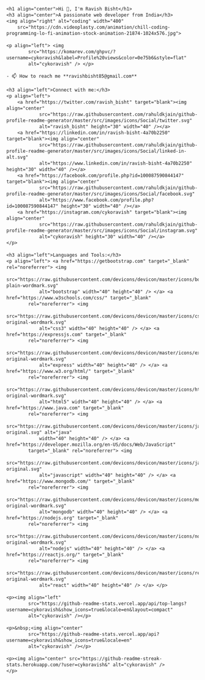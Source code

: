     <h1 align="center">Hi 👋, I'm Ravish Bisht</h1>
    <h3 align="center">A passionate web developer from India</h3>
    <img align="right" alt="coding" width="400"
        src="https://cdn.videoplasty.com/animation/chill-coding-programming-lo-fi-animation-stock-animation-21874-1024x576.jpg">

    <p align="left"> <img
            src="https://komarev.com/ghpvc/?username=cykoravish&label=Profile%20views&color=0e75b6&style=flat"
            alt="cykoravish" /> </p>

    - 📫 How to reach me **ravishbisht85@gmail.com**

    <h3 align="left">Connect with me:</h3>
    <p align="left">
        <a href="https://twitter.com/ravish_bisht" target="blank"><img align="center"
                src="https://raw.githubusercontent.com/rahuldkjain/github-profile-readme-generator/master/src/images/icons/Social/twitter.svg"
                alt="ravish_bisht" height="30" width="40" /></a>
        <a href="https://linkedin.com/in/ravish-bisht-4a70b2250" target="blank"><img align="center"
                src="https://raw.githubusercontent.com/rahuldkjain/github-profile-readme-generator/master/src/images/icons/Social/linked-in-alt.svg"
                alt="https://www.linkedin.com/in/ravish-bisht-4a70b2250" height="30" width="40" /></a>
        <a href="https://facebook.com/profile.php?id=100087590844147" target="blank"><img align="center"
                src="https://raw.githubusercontent.com/rahuldkjain/github-profile-readme-generator/master/src/images/icons/Social/facebook.svg"
                alt="https://www.facebook.com/profile.php?id=100087590844147" height="30" width="40" /></a>
        <a href="https://instagram.com/cykoravish" target="blank"><img align="center"
                src="https://raw.githubusercontent.com/rahuldkjain/github-profile-readme-generator/master/src/images/icons/Social/instagram.svg"
                alt="cykoravish" height="30" width="40" /></a>
    </p>

    <h3 align="left">Languages and Tools:</h3>
    <p align="left"> <a href="https://getbootstrap.com" target="_blank" rel="noreferrer"> <img
                src="https://raw.githubusercontent.com/devicons/devicon/master/icons/bootstrap/bootstrap-plain-wordmark.svg"
                alt="bootstrap" width="40" height="40" /> </a> <a href="https://www.w3schools.com/css/" target="_blank"
            rel="noreferrer"> <img
                src="https://raw.githubusercontent.com/devicons/devicon/master/icons/css3/css3-original-wordmark.svg"
                alt="css3" width="40" height="40" /> </a> <a href="https://expressjs.com" target="_blank"
            rel="noreferrer"> <img
                src="https://raw.githubusercontent.com/devicons/devicon/master/icons/express/express-original-wordmark.svg"
                alt="express" width="40" height="40" /> </a> <a href="https://www.w3.org/html/" target="_blank"
            rel="noreferrer"> <img
                src="https://raw.githubusercontent.com/devicons/devicon/master/icons/html5/html5-original-wordmark.svg"
                alt="html5" width="40" height="40" /> </a> <a href="https://www.java.com" target="_blank"
            rel="noreferrer"> <img
                src="https://raw.githubusercontent.com/devicons/devicon/master/icons/java/java-original.svg" alt="java"
                width="40" height="40" /> </a> <a href="https://developer.mozilla.org/en-US/docs/Web/JavaScript"
            target="_blank" rel="noreferrer"> <img
                src="https://raw.githubusercontent.com/devicons/devicon/master/icons/javascript/javascript-original.svg"
                alt="javascript" width="40" height="40" /> </a> <a href="https://www.mongodb.com/" target="_blank"
            rel="noreferrer"> <img
                src="https://raw.githubusercontent.com/devicons/devicon/master/icons/mongodb/mongodb-original-wordmark.svg"
                alt="mongodb" width="40" height="40" /> </a> <a href="https://nodejs.org" target="_blank"
            rel="noreferrer"> <img
                src="https://raw.githubusercontent.com/devicons/devicon/master/icons/nodejs/nodejs-original-wordmark.svg"
                alt="nodejs" width="40" height="40" /> </a> <a href="https://reactjs.org/" target="_blank"
            rel="noreferrer"> <img
                src="https://raw.githubusercontent.com/devicons/devicon/master/icons/react/react-original-wordmark.svg"
                alt="react" width="40" height="40" /> </a> </p>

    <p><img align="left"
            src="https://github-readme-stats.vercel.app/api/top-langs?username=cykoravish&show_icons=true&locale=en&layout=compact"
            alt="cykoravish" /></p>

    <p>&nbsp;<img align="center"
            src="https://github-readme-stats.vercel.app/api?username=cykoravish&show_icons=true&locale=en"
            alt="cykoravish" /></p>

    <p><img align="center" src="https://github-readme-streak-stats.herokuapp.com/?user=cykoravish&" alt="cykoravish" />
    </p>
